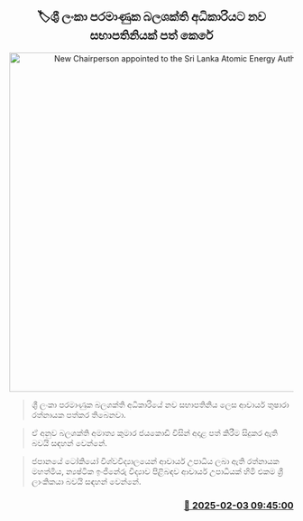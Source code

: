 <p align='center'><b><h2 align='center' title='New Chairperson appointed to the Sri Lanka Atomic Energy Authority'>🏷ශ‍්‍රී ලංකා පරමාණුක බලශක්ති අධිකාරියට නව සභාපතිනියක් පත් කෙරේ</h2></b></p>
<p align='center'><img src='https://helakuru.sgp1.cdn.digitaloceanspaces.com/esana/images/lib/ytv.jpg' width='600' alt='New Chairperson appointed to the Sri Lanka Atomic Energy Authority'></p>

> ශ‍්‍රී ලංකා පරමාණුක බලශක්ති අධිකාරියේ නව සභාපතිනිය ලෙස ආචාර්ය තුෂාරා රත්නායක පත්කර තිබෙනවා.

> ඒ අනුව බලශක්ති අමාත්‍ය කුමාර ජයකොඩි විසින් අදාළ පත් කිරීම සිදුකර ඇති බවයි සඳහන් වෙන්නේ.

> ජපානයේ ටෝකියෝ විශ්වවිද්‍යාලයෙන් ආචාර්ය උපාධිය ලබා ඇති රත්නායක මහත්මිය, න්‍යෂ්ටික ඉංජිනේරු විද්‍යාව පිළිබඳව ආචාර්ය උපාධියක් හිමි එකම ශ්‍රී ලාංකිකයා බවයි සඳහන් වෙන්නේ.



<h3 align='right'><a href='https://www.helakuru.lk/esana/p/107116/'>📅 2025-02-03 09:45:00</a></h3>
